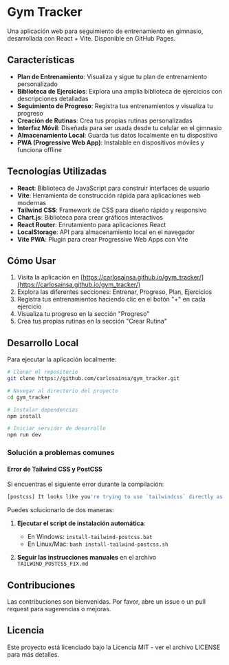 # Gym Tracker

Una aplicación web para seguimiento de entrenamiento en gimnasio, desarrollada con React + Vite. Disponible en GitHub Pages.

## Características

- **Plan de Entrenamiento**: Visualiza y sigue tu plan de entrenamiento personalizado
- **Biblioteca de Ejercicios**: Explora una amplia biblioteca de ejercicios con descripciones detalladas
- **Seguimiento de Progreso**: Registra tus entrenamientos y visualiza tu progreso
- **Creación de Rutinas**: Crea tus propias rutinas personalizadas
- **Interfaz Móvil**: Diseñada para ser usada desde tu celular en el gimnasio
- **Almacenamiento Local**: Guarda tus datos localmente en tu dispositivo
- **PWA (Progressive Web App)**: Instalable en dispositivos móviles y funciona offline

## Tecnologías Utilizadas

- **React**: Biblioteca de JavaScript para construir interfaces de usuario
- **Vite**: Herramienta de construcción rápida para aplicaciones web modernas
- **Tailwind CSS**: Framework de CSS para diseño rápido y responsivo
- **Chart.js**: Biblioteca para crear gráficos interactivos
- **React Router**: Enrutamiento para aplicaciones React
- **LocalStorage**: API para almacenamiento local en el navegador
- **Vite PWA**: Plugin para crear Progressive Web Apps con Vite

## Cómo Usar

1. Visita la aplicación en [https://carlosainsa.github.io/gym_tracker/](https://carlosainsa.github.io/gym_tracker/)
2. Explora las diferentes secciones: Entrenar, Progreso, Plan, Ejercicios
3. Registra tus entrenamientos haciendo clic en el botón "+" en cada ejercicio
4. Visualiza tu progreso en la sección "Progreso"
5. Crea tus propias rutinas en la sección "Crear Rutina"

## Desarrollo Local

Para ejecutar la aplicación localmente:

```bash
# Clonar el repositorio
git clone https://github.com/carlosainsa/gym_tracker.git

# Navegar al directorio del proyecto
cd gym_tracker

# Instalar dependencias
npm install

# Iniciar servidor de desarrollo
npm run dev
```

### Solución a problemas comunes

#### Error de Tailwind CSS y PostCSS

Si encuentras el siguiente error durante la compilación:

```bash
[postcss] It looks like you're trying to use `tailwindcss` directly as a PostCSS plugin. The PostCSS plugin has moved to a separate package, so to continue using Tailwind CSS with PostCSS you'll need to install `@tailwindcss/postcss` and update your PostCSS configuration.
```

Puedes solucionarlo de dos maneras:

1. **Ejecutar el script de instalación automática**:
   - En Windows: `install-tailwind-postcss.bat`
   - En Linux/Mac: `bash install-tailwind-postcss.sh`

2. **Seguir las instrucciones manuales** en el archivo `TAILWIND_POSTCSS_FIX.md`

## Contribuciones

Las contribuciones son bienvenidas. Por favor, abre un issue o un pull request para sugerencias o mejoras.

## Licencia

Este proyecto está licenciado bajo la Licencia MIT - ver el archivo LICENSE para más detalles.
